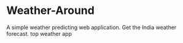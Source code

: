 # Weather-Around
A simple weather predicting web application.
Get the India weather forecast. 
top weather app
